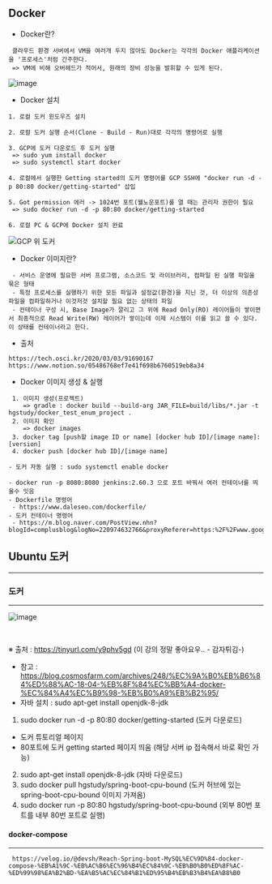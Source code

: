## Docker
+ Docker란?
``` 
 클라우드 환경 서버에서 VM을 여러개 두지 않아도 Docker는 각각의 Docker 애플리케이션을 '프로세스'처럼 간주한다. 
 => VM에 비해 오버헤드가 적어서, 원래의 장비 성능을 발휘할 수 있게 된다.
```
![image](https://user-images.githubusercontent.com/76584547/108619392-e9ecdd00-7467-11eb-81fc-f4e91bcd86c7.png)

+ Docker 설치
``` 
1. 로컬 도커 윈도우즈 설치

2. 로컬 도커 실행 순서(Clone - Build - Run)대로 각각의 명령어로 실행

3. GCP에 도커 다운로드 후 도커 실행
 => sudo yum install docker
 => sudo systemctl start docker

4. 로컬에서 실행한 Getting started의 도커 명령어를 GCP SSH에 "docker run -d -p 80:80 docker/getting-started" 삽입

5. Got permission 에러 -> 1024번 포트(웰노운포트)를 열 때는 관리자 권한이 필요
 => sudo docker run -d -p 80:80 docker/getting-started 
 
6. 로컬 PC & GCP에 Docker 설치 완료
```
![GCP 위 도커](https://user-images.githubusercontent.com/76584547/107143326-d45fb980-6977-11eb-88e6-4ddbd30ab0fe.png)

+ Docker 이미지란?
``` 
 - 서비스 운영에 필요한 서버 프로그램, 소스코드 및 라이브러리, 컴파일 된 실행 파일을 묶은 형태
 - 특정 프로세스를 실행하기 위한 모든 파일과 설정값(환경)을 지닌 것, 더 이상의 의존성 파일을 컴파일하거나 이것저것 설치할 필요 없는 상태의 파일
 - 컨테이너 구성 시, Base Image가 깔리고 그 위에 Read Only(RO) 레이어들이 쌓이면서 최종적으로 Read Write(RW) 레이어가 쌓이는데 이제 시스템이 이를 읽고 쓸 수 있다. 이 상태를 컨테이너라고 한다. 
```

+ 출처 
``` 
https://tech.osci.kr/2020/03/03/91690167
https://www.notion.so/05486768ef7e41f698b6760519eb8a34
```

+ Docker 이미지 생성 & 실행
``` 
 1. 이미지 생성(프로젝트)
    => gradle : docker build --build-arg JAR_FILE=build/libs/*.jar -t hgstudy/docker_test_enum_project .
 2. 이미지 확인
    => docker images
 3. docker tag [push할 image ID or name] [docker hub ID]/[image name]:[version]
 4. docker push [docker hub ID]/[image name]

- 도커 자동 실행 : sudo systemctl enable docker

- docker run -p 8080:8080 jenkins:2.60.3 으로 포트 바꿔서 여러 컨테이너를 띄울수 잇음
- Dockerfile 명령어
 - https://www.daleseo.com/dockerfile/
- 도커 컨테이너 명령어
 - https://m.blog.naver.com/PostView.nhn?blogId=complusblog&logNo=220974632766&proxyReferer=https:%2F%2Fwww.google.com%2F
```

## Ubuntu 도커 
-----
### 도커
-----
![image](https://user-images.githubusercontent.com/76584547/117834960-90e85480-b2b2-11eb-9784-22141e02f4ec.png)

<br/>

※ 출처 : https://tinyurl.com/y9phv5gd (이 강의 정말 좋아요우.. - 감자튀김-)

 + 참고 : https://blog.cosmosfarm.com/archives/248/%EC%9A%B0%EB%B6%84%ED%88%AC-18-04-%EB%8F%84%EC%BB%A4-docker-%EC%84%A4%EC%B9%98-%EB%B0%A9%EB%B2%95/
 + 자바 설치 : sudo apt-get install openjdk-8-jdk

 1. sudo docker run -d -p 80:80 docker/getting-started (도커 다운로드)
  + 도커 튜토리얼 페이지
  + 80포트에 도커 getting started 페이지 띄움 (해당 서버 ip 접속해서 바로 확인 가능)
 2. sudo apt-get install openjdk-8-jdk (자바 다운로드) 
 3. sudo docker pull hgstudy/spring-boot-cpu-bound (도커 허브에 있는 spring-boot-cpu-bound 이미지 가져옴)
 4. sudo docker run -p 80:80 hgstudy/spring-boot-cpu-bound (외부 80번 포트를 내부 80번 포트로 실행)


#### docker-compose
---
```
 https://velog.io/@devsh/Reach-Spring-boot-MySQL%EC%9D%84-docker-compose-%EB%A1%9C-%EB%AC%B6%EC%96%B4%EC%84%9C-%EB%B0%B0%ED%8F%AC-%ED%99%98%EA%B2%BD-%EA%B5%AC%EC%84%B1%ED%95%B4%EB%B3%B4%EA%B8%B0
```
